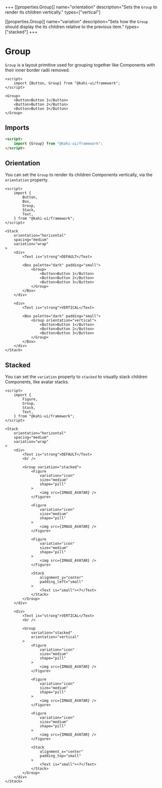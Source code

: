 +++
[[properties.Group]]
name="orientation"
description="Sets the <code>Group</code> to render its children vertically."
types=["vertical"]

[[properties.Group]]
name="variation"
description="Sets how the <code>Group</code> should display the its children relative to the previous item."
types=["stacked"]
+++

# Group

`Group` is a layout primitive used for grouping together like Components with their inner border radii removed.

```svelte repl Group Preview
<script>
    import {Button, Group} from "@kahi-ui/framework";
</script>

<Group>
    <Button>Button 1</Button>
    <Button>Button 2</Button>
    <Button>Button 3</Button>
</Group>
```

## Imports

```html default Group Imports
<script>
    import {Group} from "@kahi-ui/framework";
</script>
```

## Orientation

You can set the `Group` to render its children Components vertically, via the `orientation` property.

```svelte repl Group Orientation
<script>
    import {
        Button,
        Box,
        Group,
        Stack,
        Text,
    } from "@kahi-ui/framework";
</script>

<Stack
    orientation="horizontal"
    spacing="medium"
    variation="wrap"
>
    <div>
        <Text is="strong">DEFAULT</Text>

        <Box palette="dark" padding="small">
            <Group>
                <Button>Button 1</Button>
                <Button>Button 2</Button>
                <Button>Button 3</Button>
            </Group>
        </Box>
    </div>

    <div>
        <Text is="strong">VERTICAL</Text>

        <Box palette="dark" padding="small">
            <Group orientation="vertical">
                <Button>Button 1</Button>
                <Button>Button 2</Button>
                <Button>Button 3</Button>
            </Group>
        </Box>
    </div>
</Stack>
```

## Stacked

You can set the `variation` property to `stacked` to visually stack children Components, like avatar stacks.

<!--
    TODO: Two more avatars, would probably look nicer without ones that would blend into each other
-->

```svelte repl Group Stacked
<script>
    import {
        Figure,
        Group,
        Stack,
        Text,
    } from "@kahi-ui/framework";
</script>

<Stack
    orientation="horizontal"
    spacing="medium"
    variation="wrap"
>
    <div>
        <Text is="strong">DEFAULT</Text>
        <br />

        <Group variation="stacked">
            <Figure
                variation="icon"
                size="medium"
                shape="pill"
            >
                <img src={IMAGE_AVATAR} />
            </Figure>

            <Figure
                variation="icon"
                size="medium"
                shape="pill"
            >
                <img src={IMAGE_AVATAR} />
            </Figure>

            <Figure
                variation="icon"
                size="medium"
                shape="pill"
            >
                <img src={IMAGE_AVATAR} />
            </Figure>

            <Stack
                alignment_y="center"
                padding_left="small"
            >
                <Text is="small">+7</Text>
            </Stack>
        </Group>
    </div>

    <div>
        <Text is="strong">VERTICAL</Text>
        <br />

        <Group
            variation="stacked"
            orientation="vertical"
        >
            <Figure
                variation="icon"
                size="medium"
                shape="pill"
            >
                <img src={IMAGE_AVATAR} />
            </Figure>

            <Figure
                variation="icon"
                size="medium"
                shape="pill"
            >
                <img src={IMAGE_AVATAR} />
            </Figure>

            <Figure
                variation="icon"
                size="medium"
                shape="pill"
            >
                <img src={IMAGE_AVATAR} />
            </Figure>

            <Stack
                alignment_x="center"
                padding_top="small"
            >
                <Text is="small">+7</Text>
            </Stack>
        </Group>
    </div>
</Stack>
```
